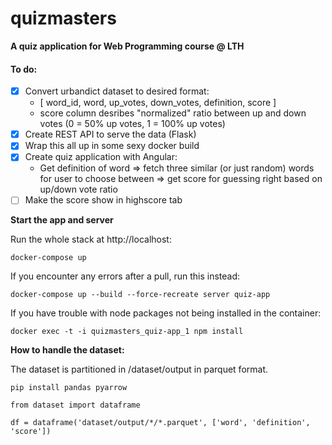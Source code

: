 # quizmasters
**A quiz application for Web Programming course @ LTH**

#### To do:
- [x] Convert urbandict dataset to desired format:
  - [ word_id, word, up_votes, down_votes, definition, score ]
  - score column desribes "normalized" ratio between up and down votes (0 = 50% up votes, 1 = 100% up votes)
- [x] Create REST API to serve the data (Flask)
- [x] Wrap this all up in some sexy docker build
- [x] Create quiz application with Angular:
  - Get definition of word => fetch three similar (or just random) words for user to choose between => get score for guessing right based on up/down vote ratio
- [ ] Make the score show in highscore tab

**Start the app and server**

Run the whole stack at http://localhost:

`docker-compose up`

If you encounter any errors after a pull, run this instead:

`docker-compose up --build --force-recreate server quiz-app`

If you have trouble with node packages not being installed in the container:

`docker exec -t -i quizmasters_quiz-app_1 npm install`


**How to handle the dataset:**

The dataset is partitioned in /dataset/output in parquet format.

`pip install pandas pyarrow`

```
from dataset import dataframe

df = dataframe('dataset/output/*/*.parquet', ['word', 'definition', 'score'])
```
